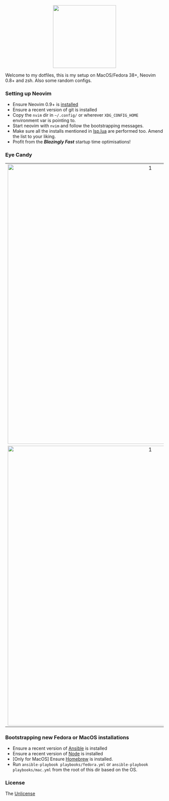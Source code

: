 <div align="center">
  <img src="https://neovim.io/logos/neovim-mark-flat.png" width=200 />
</div>

Welcome to my dotfiles, this is my setup on MacOS/Fedora 38+, Neovim 0.8+ and zsh. Also some random configs.

### Setting up Neovim

- Ensure Neovim 0.9+ is [installed](https://github.com/neovim/neovim/wiki/Installing-Neovim)
- Ensure a recent version of git is installed
- Copy the `nvim` dir in `~/.config/` or wherever `XDG_CONFIG_HOME` environment var is pointing to.
- Start neovim with `nvim` and follow the bootstrapping messages.
- Make sure all the installs mentioned in [lsp.lua](/nvim/lua/plugins/lsp.lua) are performed too. Amend the list to your liking.
- Profit from the **_Blazingly Fast_** startup time optimisations!

### Eye Candy

| | | |
|:-:|:-:|:-:|
|<img width="890" alt="1" src="https://github.com/lispyclouds/dotfiles/assets/5615588/7543fda2-61ac-45d6-8fcd-b25a718ce68d">|<img width="890" alt="2" src="https://github.com/lispyclouds/dotfiles/assets/5615588/363c7897-6dc1-4255-8418-8f0fcb5e2b2d">|<img width="890" alt="3" src="https://github.com/lispyclouds/dotfiles/assets/5615588/565a87cf-8e7e-4015-92a4-3c3bfb7273e2">|
|<img width="890" alt="1" src="https://github.com/lispyclouds/dotfiles/assets/5615588/3f367ffd-e388-45ce-9be1-719c942c966d">|<img width="890" alt="2" src="https://github.com/lispyclouds/dotfiles/assets/5615588/73fa9cc8-c69f-4b14-abd6-1b7b43cc1181">|<img width="890" alt="3" src="https://github.com/lispyclouds/dotfiles/assets/5615588/03fb2760-2d74-4c13-9d46-dc8e93eb1402">|

### Bootstrapping new Fedora or MacOS installations

- Ensure a recent version of [Ansible](https://docs.ansible.com/ansible/latest/installation_guide/intro_installation.html) is installed
- Ensure a recent version of [Node](https://nodejs.org/en/download/) is installed
- [Only for MacOS] Ensure [Homebrew](https://brew.sh/) is installed.
- Run `ansible-playbook playbooks/fedora.yml` or `ansible-playbook playbooks/mac.yml` from the root of this dir based on the OS.

### License
The [Unlicense](https://unlicense.org/)
